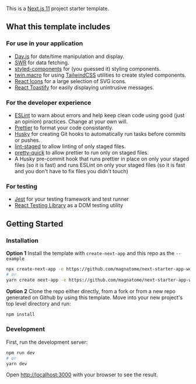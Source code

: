 This is a [Next.js 11](https://nextjs.org/blog/next-11) project starter template.

## What this template includes

### For use in your application

- [Day.js](https://day.js.org) for date/time manipulation and display.
- [SWR](https://swr.vercel.app) for data fetching.
- [styled-components](https://styled-components.com) for (you guessed it) styling components.
- [twin.macro](https://github.com/ben-rogerson/twin.macro) for using [TailwindCSS](https://tailwindcss.com/) utilities to create styled components.
- [React Icons](https://react-icons.github.io/react-icons) for a large selection of SVG icons.
- [React Toastify](https://fkhadra.github.io/react-toastify/introduction) for easily displaying unintrusive messages.

### For the developer experience

- [ESLint](https://eslint.org/) to warn about errors and help keep clean code using good (just an opinion) practices. Change at your own will.
- [Prettier](https://prettier.io) to format your code consistantly.
- [Husky](https://typicode.github.io/husky/#/) for creating Git hooks to automatically run tasks before commits or pushes.
- [lint-staged](https://github.com/okonet/lint-staged) to allow linting of only staged files.
- [pretty-quick](https://github.com/azz/pretty-quick) to allow prettier to run only on staged files.
- A Husky pre-commit hook that runs prettier in place on only your staged files (so it is fast) and runs ESLint on only your staged files (so it is fast and you don't have to fix files you didn't touch)

### For testing

- [Jest](https://jestjs.io/) for your testing framework and test runner
- [React Testing Library](https://testing-library.com/docs/react-testing-library/intro/) as a DOM testing utility

## Getting Started

### Installation

**Option 1**
Install the template with `create-next-app` and this repo as the `--example`

```bash
npx create-next-app -e https://github.com/magnatome/next-starter-app-website
# or
yarn create next-app -e https://github.com/magnatome/next-starter-app-website
```

**Option 2**
Clone the repo either directly, from a fork or from a new repo generated on
Github by using this template. Move into your new project's top level directory
and run:

```bash
npm install
```

### Development

First, run the development server:

```bash
npm run dev
# or
yarn dev
```

Open [http://localhost:3000](http://localhost:3000) with your browser to see the result.

